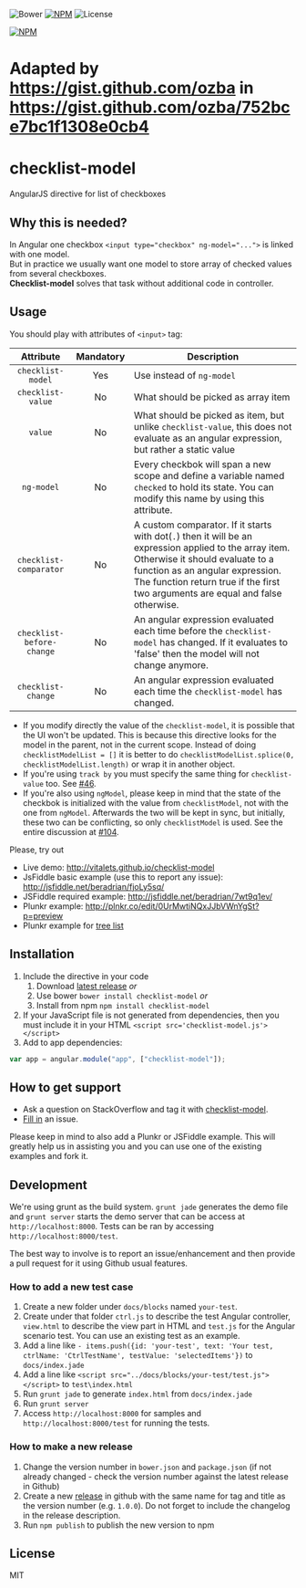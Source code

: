 ![Bower](https://img.shields.io/bower/v/checklist-model.svg) [![NPM](https://img.shields.io/npm/v/checklist-model.svg)](https://www.npmjs.com/package/checklist-model) ![License](https://img.shields.io/npm/l/checklist-model.svg)

[![NPM](https://nodei.co/npm/checklist-model.png)](https://nodei.co/npm/checklist-model/)

# Adapted by https://gist.github.com/ozba in https://gist.github.com/ozba/752bce7bc1f1308e0cb4

# checklist-model
AngularJS directive for list of checkboxes

## Why this is needed?  
In Angular one checkbox `<input type="checkbox" ng-model="...">` is linked 
with one model.  
But in practice we usually want one model to store array of checked values 
from several checkboxes.  
**Checklist-model** solves that task without additional code in controller.   

## Usage
You should play with attributes of `<input>` tag:
  
| Attribute                 | Mandatory | Description                                   |
| :-----------------------: | :-------: | --------------------------------------------- |
| `checklist-model`         | Yes       | Use instead of `ng-model`                     |
| `checklist-value`         | No        | What should be picked as array item           |
| `value`                   | No        | What should be picked as item, but unlike `checklist-value`, this does not evaluate as an angular expression, but rather a static value |
| `ng-model`                | No        | Every checkbok will span a new scope and define a variable named `checked` to hold its state. You can modify this name by using this attribute. |
| `checklist-comparator`    | No   | A custom comparator. If it starts with dot(`.`) then it will be an expression applied to the array item. Otherwise it should evaluate to a function as an angular expression. The function return true if the first two arguments are equal and false otherwise. |
| `checklist-before-change` | No       | An angular expression evaluated each time before the `checklist-model` has changed. If it evaluates to 'false' then the model will not change anymore. |
| `checklist-change`        | No       | An angular expression evaluated each time the `checklist-model` has changed. |

* If you modify directly the value of the `checklist-model`, it is possible that the UI won't be updated. This is because this directive looks for the model in the parent, not in the current scope. Instead of doing `checklistModelList = []` it is better to do `checklistModelList.splice(0, checklistModelList.length)` or wrap it in another object.
* If you're using `track by` you must specify the same thing for `checklist-value` too. See [#46](https://github.com/vitalets/checklist-model/issues/46).
* If you're also using `ngModel`, please keep in mind that the state of the checkbok is initialized with the value from `checklistModel`, not with the one from `ngModel`. Afterwards the two will be kept in sync, but initially, these two can be conflicting, so only `checklistModel` is used. See the entire discussion at [#104](https://github.com/vitalets/checklist-model/issues/104).

Please, try out
* Live demo: http://vitalets.github.io/checklist-model
* JsFiddle basic example (use this to report any issue): http://jsfiddle.net/beradrian/fjoLy5sq/
* JSFiddle required example: http://jsfiddle.net/beradrian/7wt9q1ev/  
* Plunkr example: http://plnkr.co/edit/0UrMwtiNQxJJbVWnYgSt?p=preview
* Plunkr example for [tree list](http://plnkr.co/edit/QPLk98pCljp8dFtptSYz?p=preview)

## Installation
1. Include the directive in your code
    1. Download [latest release](https://github.com/vitalets/checklist-model/releases) *or*
    2. Use bower `bower install checklist-model` *or*
    3. Install from npm `npm install checklist-model`
2. If your JavaScript file is not generated from dependencies, then you must include it in your HTML `<script src='checklist-model.js'></script>` 
3. Add to app dependencies:
````js
var app = angular.module("app", ["checklist-model"]);
````

## How to get support
* Ask a question on StackOverflow and tag it with [checklist-model](http://stackoverflow.com/questions/tagged/checklist-model).
* [Fill in](https://github.com/vitalets/checklist-model/issues/new) an issue.

Please keep in mind to also add a Plunkr or JSFiddle example. This will greatly help us in assisting you and you can use one of the existing examples and fork it.

## Development
We're using grunt as the build system. `grunt jade` generates the demo file and `grunt server` starts the demo server that can be access at `http://localhost:8000`. Tests can be ran by accessing `http://localhost:8000/test`.

The best way to involve is to report an issue/enhancement and then provide a pull request for it using Github usual features.

### How to add a new test case
1. Create a new folder under `docs/blocks` named `your-test`.
2. Create under that folder `ctrl.js` to describe the test Angular controller, `view.html` to describe the view part in HTML and `test.js` for the Angular scenario test. You can use an existing test as an example.
3. Add a line like `- items.push({id: 'your-test', text: 'Your test, ctrlName: 'CtrlTestName', testValue: 'selectedItems'})` to `docs/index.jade`
4. Add a line like `<script src="../docs/blocks/your-test/test.js"></script>` to `test\index.html`
5. Run `grunt jade` to generate `index.html` from `docs/index.jade`
6. Run `grunt server`
7. Access `http://localhost:8000` for samples and `http://localhost:8000/test` for running the tests.

### How to make a new release
1. Change the version number in `bower.json` and `package.json` (if not already changed - check the version number against the latest release in Github)
2. Create a new [release](https://github.com/vitalets/checklist-model/releases) in github with the same name for tag and title as the version number (e.g. `1.0.0`). Do not forget to include the changelog in the release description.
3. Run `npm publish` to publish the new version to npm

## License
MIT 
